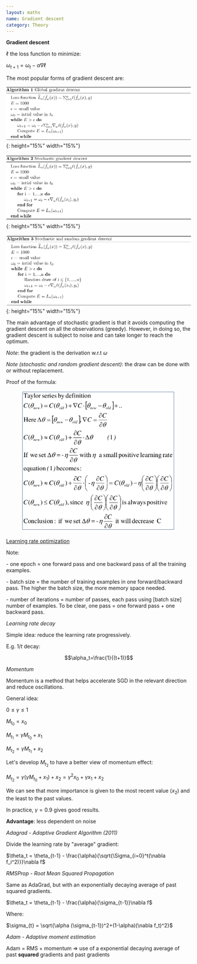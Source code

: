 ```yaml
---
layout: maths
name: Gradient descent
category: Theory
---
```


**Gradient descent**

$\ell$ the loss function to minimize:

$\omega_{t+1}=\omega_t - \alpha \nabla \ell$

The most popular forms of gradient descent are:

![image](/assets/img/global-gradient-descent.png){: height="15%" width="15%"}

![image](/assets/img/stochastic-gradient-descent.png){: height="15%" width="15%"}

![image](/assets/img/stochastic-random-gradient-descent.png){: height="15%" width="15%"}

The main advantage of stochastic gradient is that it avoids computing the gradient descent on all the observations (greedy). However, in doing so, the gradient descent is subject to noise and can take longer to reach the optimum.

*Note*: the gradient is the derivation w.r.t $\omega$

*Note (stochastic and random gradient descent)*: the draw can be done with or without replacement.

Proof of the formula:

<figure>
    <img src="/assets/img/GradientDescent_proof.png">
</figure>

<ins>Learning rate optimization</ins>

Note:

\- one epoch = one forward pass and one backward pass of all the
training examples.

\- batch size = the number of training examples in one forward/backward
pass. The higher the batch size, the more memory space needed.

\- number of iterations = number of passes, each pass using \[batch
size\] number of examples. To be clear, one pass = one forward pass +
one backward pass.

*Learning rate decay*

Simple idea: reduce the learning rate progressively.

E.g. $1/t$ decay:

$$\alpha_t=\frac{1}{(t+1)}$$

*Momentum*

Momentum is a method that helps accelerate SGD in the relevant direction
and reduce oscillations.

General idea:

$0 \le \gamma \le 1$

$M_{t_0}=x_0$

$M_{t_1}=\gamma M_{t_0} + x_1$

$M_{t_2}=\gamma M_{t_1} + x_2$

Let's develop $M_{t_2}$ to have a better view of momentum effect:

$M_{t_2} = \gamma (\gamma M_{t_0} + x_1) + x_2 = \gamma^2 x_0 + \gamma x_1 + x_2$

We can see that more importance is given to the most recent value
($x_2$) and the least to the past values.

In practice, $\gamma = 0.9$ gives good results.

**Advantage**: less dependent on noise

*Adagrad - Adaptive Gradient Algorithm (2011)*

Divide the learning rate by \"average\" gradient:

$\theta_t = \theta_{t-1} - \frac{\alpha}{\sqrt{\Sigma_{i=0}^t(\nabla f_i^2)}}\nabla f$

*RMSProp - Root Mean Squared Propagation*

Same as AdaGrad, but with an exponentially decaying average of past
squared gradients.

$\theta_t = \theta_{t-1} - \frac{\alpha}{\sigma_{t-1}}\nabla f$

Where:

$\sigma_{t} = \sqrt{\alpha (\sigma_{t-1})^2+(1-\alpha)(\nabla f_t)^2}$

*Adam - Adaptive moment estimation*

Adam = RMS + momentum =\> use of a exponential decaying average of past
**squared** gradients and past gradients
